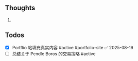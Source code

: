 ## Thoughts
1. 
## Todos
- [x] Portflio 站填充真实内容 #active #portfolio-site ✅ 2025-08-19
- [ ] 总结关于 Pendle Boros 的交易策略 #active 